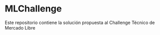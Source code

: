 # MLChallenge
 Este repositorio contiene la solución propuesta al Challenge Técnico de Mercado Libre

